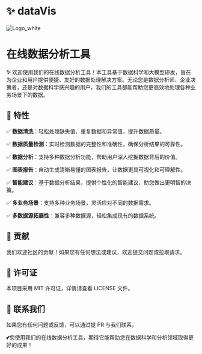 <!--
 * @Author: Jesslynwong jesslynwjx@gmail.com
 * @Date: 2024-10-10 10:14:15
 * @LastEditors: Jesslynwong jesslynwjx@gmail.com
 * @LastEditTime: 2024-10-31 14:04:02
 * @FilePath: /dataVis/README.md
 * @Description: 这是默认设置,请设置`customMade`, 打开koroFileHeader查看配置 进行设置: https://github.com/OBKoro1/koro1FileHeader/wiki/%E9%85%8D%E7%BD%AE
-->
# ✨ dataVis

![Logo_white](https://github.com/user-attachments/assets/cd4e4b00-dd1e-43ca-be41-ec4b436d7650)

# 在线数据分析工具 

**✨** 欢迎使用我们的在线数据分析工具！本工具基于数据科学和大模型研发，旨在为企业和用户提供便捷、友好的数据处理解决方案。无论您是数据分析师、企业决策者，还是对数据科学感兴趣的用户，我们的工具都能帮助您更高效地处理各种业务场景下的数据。 

## 🚀 特性 

✅ **数据清洗**：轻松处理缺失值、重复数据和异常值，提升数据质量。 

✅ **数据质量检测**：实时检测数据的完整性和准确性，确保分析结果的可靠性。

✅ **数据分析**：支持多种数据分析功能，帮助用户深入挖掘数据背后的价值。 

✅ **图表报告**：自动生成清晰易懂的图表报告，让数据更具可视化和可理解性。 

✅ **智能建议**：基于数据分析结果，提供个性化的智能建议，助您做出更明智的决策。

✅ **多业务场景**：支持多种业务场景，灵活应对不同的数据需求。 

✅ **多数据源拓展性**：兼容多种数据源，轻松集成现有的数据系统。

## 💎 贡献

我们欢迎社区的贡献！如果您有任何想法或建议，欢迎提交问题或拉取请求。

## 📃 许可证

本项目采用 MIT 许可证，详情请查看 LICENSE 文件。

## 📲 联系我们

如果您有任何问题或反馈，可以通过提 PR 与我们联系。

💕您使用我们的在线数据分析工具，期待它能帮助您在数据科学和分析领域取得更好的成果！




